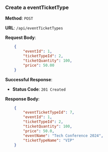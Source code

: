 ### Create a eventTicketType

**Method**: `POST`

**URL**: `/api/eventTicketTypes`

**Request Body**:

```json
    {
        "eventId": 1,
        "ticketTypeId": 2,
        "ticketQuantity": 100,
        "price": 50.00
    }
```

**Successful Response**:

- **Status Code**: `201 Created`

**Response Body**:

```json
    {
        "eventTicketTypeId": 7,
        "eventId": 1,
        "ticketTypeId": 2,
        "ticketQuantity": 100,
        "price": 50.0,
        "eventName": "Tech Conference 2024",
        "ticketTypeName": "VIP"
    }
```

